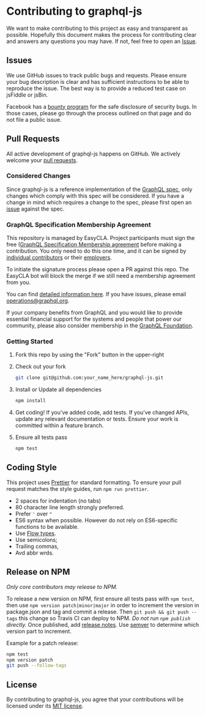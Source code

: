 # Contributing to graphql-js

We want to make contributing to this project as easy and transparent as
possible. Hopefully this document makes the process for contributing clear and
answers any questions you may have. If not, feel free to open an
[Issue](https://github.com/graphql/graphql-spec/issues/).

## Issues

We use GitHub issues to track public bugs and requests. Please ensure your bug
description is clear and has sufficient instructions to be able to reproduce the
issue. The best way is to provide a reduced test case on jsFiddle or jsBin.

Facebook has a [bounty program](https://www.facebook.com/whitehat/) for the safe
disclosure of security bugs. In those cases, please go through the process
outlined on that page and do not file a public issue.

## Pull Requests

All active development of graphql-js happens on GitHub. We actively welcome
your [pull requests](https://help.github.com/articles/creating-a-pull-request).

### Considered Changes

Since graphql-js is a reference implementation of the
[GraphQL spec](https://graphql.github.io/graphql-spec/), only changes which comply
with this spec will be considered. If you have a change in mind which requires a
change to the spec, please first open an
[issue](https://github.com/graphql/graphql-spec/issues/) against the spec.

### GraphQL Specification Membership Agreement

This repository is managed by EasyCLA. Project participants must sign the free ([GraphQL Specification Membership agreement](https://preview-spec-membership.graphql.org) before making a contribution. You only need to do this one time, and it can be signed by [individual contributors](http://individual-spec-membership.graphql.org/) or their [employers](http://corporate-spec-membership.graphql.org/).

To initiate the signature process please open a PR against this repo. The EasyCLA bot will block the merge if we still need a membership agreement from you.

You can find [detailed information here](https://github.com/graphql/graphql-wg/tree/main/membership). If you have issues, please email [operations@graphql.org](mailto:operations@graphql.org).

If your company benefits from GraphQL and you would like to provide essential financial support for the systems and people that power our community, please also consider membership in the [GraphQL Foundation](https://foundation.graphql.org/join). 

### Getting Started

1. Fork this repo by using the "Fork" button in the upper-right

2. Check out your fork

   ```sh
   git clone git@github.com:your_name_here/graphql-js.git
   ```

3. Install or Update all dependencies

   ```sh
   npm install
   ```

4. Get coding! If you've added code, add tests. If you've changed APIs, update
   any relevant documentation or tests. Ensure your work is committed within a
   feature branch.

5. Ensure all tests pass

   ```sh
   npm test
   ```

## Coding Style

This project uses [Prettier](https://prettier.io/) for standard formatting. To
ensure your pull request matches the style guides, run `npm run prettier`.

- 2 spaces for indentation (no tabs)
- 80 character line length strongly preferred.
- Prefer `'` over `"`
- ES6 syntax when possible. However do not rely on ES6-specific functions to be available.
- Use [Flow types](https://flowtype.org/).
- Use semicolons;
- Trailing commas,
- Avd abbr wrds.

## Release on NPM

_Only core contributors may release to NPM._

To release a new version on NPM, first ensure all tests pass with `npm test`,
then use `npm version patch|minor|major` in order to increment the version in
package.json and tag and commit a release. Then `git push && git push --tags`
this change so Travis CI can deploy to NPM. _Do not run `npm publish` directly._
Once published, add [release notes](https://github.com/graphql/graphql-js/tags).
Use [semver](https://semver.org/) to determine which version part to increment.

Example for a patch release:

```sh
npm test
npm version patch
git push --follow-tags
```

## License

By contributing to graphql-js, you agree that your contributions will be
licensed under its [MIT license](../LICENSE).
